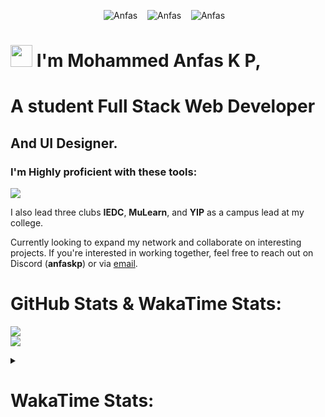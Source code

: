 <p align="center"> 
	<img src="https://komarev.com/ghpvc/?username=anfastech&label=Profile%20views&color=0e75b6&style=plastic&abbreviated=true&base=0" alt="Anfas" /> &nbsp;&nbsp;
	<img src="https://img.shields.io/github/followers/anfastech?label=Followers" alt="Anfas" /> &nbsp;&nbsp;
<!-- 	<img src="https://hits.seeyoufarm.com/api/count/incr/badge.svg&url=https%3A%2F%2Fgithub.com%2Fanfastech&count_bg=%23007BB4&title_bg=%23555555&icon=slideshare.svg&icon_color=%23E7E7E7&title=hits&edge_flat=false&style=plastic" alt="Anfas" /> &nbsp;&nbsp; -->
        <img src="https://wakatime.com/badge/user/018d89ad-278b-4b8f-9fca-5a09dd19216b.svg" alt="Anfas" /> &nbsp;&nbsp;
</p>

# <img src="https://media.giphy.com/media/hvRJCLFzcasrR4ia7z/giphy.gif" width="35"> I'm Mohammed Anfas K P, 
# A student <b>Full Stack Web Developer 
## And UI Designer.</b>

### I'm Highly proficient with these tools:
<!--
WIP focussing on `Python` `Ai model` development `Automation`, `Rust` and web application development `React` `NextJS` `NodeJs`
<br /> I had a plan   -->

<p >
  <img src="https://skillicons.dev/icons?perline=4&theme=dark&i=js,py,ts,nextjs,react,docker,mongodb,tailwind,cpp,figma,flutter" />
<!--   <div>
   <img src="https://github-readme-stats.vercel.app/api/top-langs?username=anfastech&locale=en&hide_title=true&layout=compact&card_width=320&langs_count=5&theme=dracula&hide_border=false" height="250" alt="languages graph"  />
  </div> -->
</p>

I also lead three clubs <b>IEDC</b>, <b>MuLearn</b>, and <b>YIP</b> as a campus lead at my college.  

<p>
  Currently looking to expand my network and collaborate on interesting projects. If you're interested in working together, feel free to reach out on Discord (<b>anfaskp</b>) or via <a href="mailto:kpanfas6@gmail.com">email</a>.
</p>

<!-- 
<details>
  <summary><h1>🏆 GitHub Trophies</h1></summary>
  <a href="#"><img src="https://github-readme-stats.vercel.app/api?username=anfastech&count_private=true&show_icons=true&theme=dark&hide_border=true&bg_color=0d1117" alt="GitHub Stats"></a>
  <a href="#"><img src="https://github-readme-stats.vercel.app/api/top-langs?username=anfastech&count_private=true&show_icons=true&theme=dark&hide_border=true&bg_color=0d1117&layout=compact" alt="Top Languages"></a> 

![](https://github-profile-trophy.vercel.app/?username=anfastech&theme=radical&no-frame=true&no-bg=false&margin-w=4)

</details>
-->
<!-- 
# 💻 Tech Stack:
![C](https://img.shields.io/badge/c-%2300599C.svg?style=for-the-badge&logo=c&logoColor=white) ![C++](https://img.shields.io/badge/c++-%2300599C.svg?style=for-the-badge&logo=c%2B%2B&logoColor=white) ![CSS3](https://img.shields.io/badge/css3-%231572B6.svg?style=for-the-badge&logo=css3&logoColor=white) ![HTML5](https://img.shields.io/badge/html5-%23E34F26.svg?style=for-the-badge&logo=html5&logoColor=white) ![JavaScript](https://img.shields.io/badge/javascript-%23323330.svg?style=for-the-badge&logo=javascript&logoColor=%23F7DF1E) ![Markdown](https://img.shields.io/badge/markdown-%23000000.svg?style=for-the-badge&logo=markdown&logoColor=white) ![Python](https://img.shields.io/badge/python-3670A0?style=for-the-badge&logo=python&logoColor=ffdd54) ![TypeScript](https://img.shields.io/badge/typescript-%23007ACC.svg?style=for-the-badge&logo=typescript&logoColor=white) ![Windows Terminal](https://img.shields.io/badge/Windows%20Terminal-%234D4D4D.svg?style=for-the-badge&logo=windows-terminal&logoColor=white) ![AWS](https://img.shields.io/badge/AWS-%23FF9900.svg?style=for-the-badge&logo=amazon-aws&logoColor=white) ![Google Cloud](https://img.shields.io/badge/GoogleCloud-%234285F4.svg?style=for-the-badge&logo=google-cloud&logoColor=white) ![Heroku](https://img.shields.io/badge/heroku-%23430098.svg?style=for-the-badge&logo=heroku&logoColor=white) ![Render](https://img.shields.io/badge/Render-%46E3B7.svg?style=for-the-badge&logo=render&logoColor=white) ![Vercel](https://img.shields.io/badge/vercel-%23000000.svg?style=for-the-badge&logo=vercel&logoColor=white) ![Netlify](https://img.shields.io/badge/netlify-%23000000.svg?style=for-the-badge&logo=netlify&logoColor=#00C7B7) ![Django](https://img.shields.io/badge/django-%23092E20.svg?style=for-the-badge&logo=django&logoColor=white) ![FastAPI](https://img.shields.io/badge/FastAPI-005571?style=for-the-badge&logo=fastapi) ![Next JS](https://img.shields.io/badge/Next-black?style=for-the-badge&logo=next.js&logoColor=white) ![NodeJS](https://img.shields.io/badge/node.js-6DA55F?style=for-the-badge&logo=node.js&logoColor=white) ![React](https://img.shields.io/badge/react-%2320232a.svg?style=for-the-badge&logo=react&logoColor=%2361DAFB) ![TailwindCSS](https://img.shields.io/badge/tailwindcss-%2338B2AC.svg?style=for-the-badge&logo=tailwind-css&logoColor=white) ![Three js](https://img.shields.io/badge/threejs-black?style=for-the-badge&logo=three.js&logoColor=white) ![Vue.js](https://img.shields.io/badge/vue.js-%2335495e.svg?style=for-the-badge&logo=vuedotjs&logoColor=%234FC08D) ![Firebase](https://img.shields.io/badge/firebase-a08021?style=for-the-badge&logo=firebase&logoColor=ffcd34) ![MongoDB](https://img.shields.io/badge/MongoDB-%234ea94b.svg?style=for-the-badge&logo=mongodb&logoColor=white) ![Prisma](https://img.shields.io/badge/Prisma-3982CE?style=for-the-badge&logo=Prisma&logoColor=white) ![Figma](https://img.shields.io/badge/figma-%23F24E1E.svg?style=for-the-badge&logo=figma&logoColor=white) ![NumPy](https://img.shields.io/badge/numpy-%23013243.svg?style=for-the-badge&logo=numpy&logoColor=white) ![Pandas](https://img.shields.io/badge/pandas-%23150458.svg?style=for-the-badge&logo=pandas&logoColor=white) ![Git](https://img.shields.io/badge/git-%23F05033.svg?style=for-the-badge&logo=git&logoColor=white) ![GitHub](https://img.shields.io/badge/github-%23121011.svg?style=for-the-badge&logo=github&logoColor=white) ![Docker](https://img.shields.io/badge/docker-%230db7ed.svg?style=for-the-badge&logo=docker&logoColor=white) ![Postman](https://img.shields.io/badge/Postman-FF6C37?style=for-the-badge&logo=postman&logoColor=white) ![Portfolio](https://img.shields.io/badge/Portfolio-%23000000.svg?style=for-the-badge&logo=firefox&logoColor=#FF7139) 
-->

# GitHub Stats & WakaTime Stats:
![](https://github-readme-stats.vercel.app/api?username=anfastech&show_icons=true&theme=dark&hide_border=false&include_all_commits=true&count_private=true)<br/>
![](https://github-readme-streak-stats.herokuapp.com/?user=anfastech&theme=dark&hide_border=false)<br/>

<details>
  <summary><h1>WakaTime Stats:</h1></summary>
	
![](https://github-readme-stats.vercel.app/api/wakatime?username=anfastech&theme=dark)
</details>
<!-- Proudly created with GPRM ( https://gprm.itsvg.in ) -->
